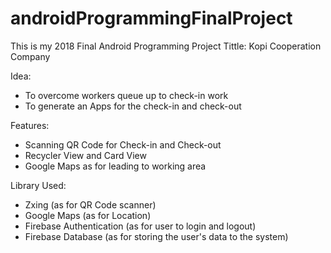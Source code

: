 # androidProgrammingFinalProject
This is my 2018 Final Android Programming Project
Tittle: Kopi Cooperation Company

Idea:
- To overcome workers queue up to check-in work 
- To generate an Apps for the check-in and check-out 

Features:
- Scanning QR Code for Check-in and Check-out
- Recycler View and Card View 
- Google Maps as for leading to working area

Library Used:
- Zxing (as for QR Code scanner)
- Google Maps (as for Location)
- Firebase Authentication (as for user to login and logout)
- Firebase Database (as for storing the user's data to the system)

